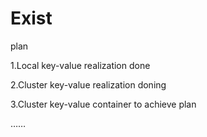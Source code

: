 Exist
=====
plan

1.Local key-value realization    done




2.Cluster key-value realization   doning






3.Cluster key-value container to achieve  plan




……
